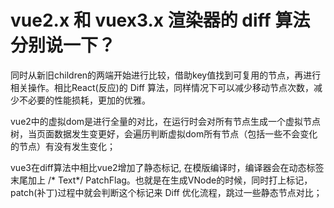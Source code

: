 # vue2.x 和 vuex3.x 渲染器的 diff 算法分别说一下？

同时从新旧children的两端开始进行比较，借助key值找到可复用的节点，再进行相关操作。相比React(反应)的 Diff 算法，同样情况下可以减少移动节点次数，减少不必要的性能损耗，更加的优雅。

vue2中的虚拟dom是进行全量的对比，在运行时会对所有节点生成一个虚拟节点树，当页面数据发生变更好，会遍历判断虚拟dom所有节点（包括一些不会变化的节点）有没有发生变化；

vue3在diff算法中相比vue2增加了静态标记, 在模版编译时，编译器会在动态标签末尾加上 /* Text*/ PatchFlag。也就是在生成VNode的时候，同时打上标记，patch(补丁)过程中就会判断这个标记来 Diff 优化流程，跳过一些静态节点对比；

